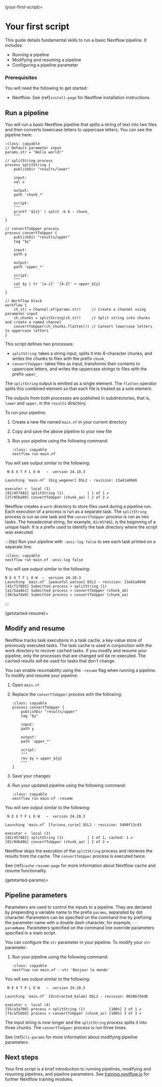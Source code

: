 (your-first-script)=

# Your first script

This guide details fundamental skills to run a basic Nextflow pipeline. It includes:

- Running a pipeline
- Modifying and resuming a pipeline
- Configuring a pipeline parameter

<h3>Prerequisites</h3>

You will need the following to get started:

- Nextflow: See {ref}`install-page` for Nextflow installation instructions.

## Run a pipeline

You will run a basic Nextflow pipeline that splits a string of text into two files and then converts lowercase letters to uppercase letters. You can see the pipeline here:

```{code-block} groovy
:class: copyable
// Default parameter input
params.str = "Hello world!"

// splitString process
process splitString {
    publishDir "results/lower"
    
    input:
    val x
    
    output:
    path 'chunk_*'

    script:
    """
    printf '${x}' | split -b 6 - chunk_
    """
}

// convertToUpper process
process convertToUpper {
    publishDir "results/upper"
    tag "$y"

    input:
    path y

    output:
    path 'upper_*'

    script:
    """
    cat $y | tr '[a-z]' '[A-Z]' > upper_${y}
    """
}

// Workflow block
workflow {
    ch_str = Channel.of(params.str)     // Create a channel using parameter input
    ch_chunks = splitString(ch_str)     // Split string into chunks and create a named channel
    convertToUpper(ch_chunks.flatten()) // Convert lowercase letters to uppercase letters
}
```

This script defines two processes:

- `splitString`: takes a string input, splits it into 6-character chunks, and writes the chunks to files with the prefix `chunk_`
- `convertToUpper`: takes files as input, transforms their contents to uppercase letters, and writes the uppercase strings to files with the prefix `upper_`

The `splitString` output is emitted as a single element. The `flatten` operator splits this combined element so that each file is treated as a sole element.

The outputs from both processes are published in subdirectories, that is, `lower` and `upper`, in the `results` directory.

To run your pipeline:

1. Create a new file named `main.nf` in your current directory
2. Copy and save the above pipeline to your new file
3. Run your pipeline using the following command:

    ```{code-block}
    :class: copyable
    nextflow run main.nf
    ```

You will see output similar to the following:

```console
 N E X T F L O W   ~  version 24.10.3

Launching `main.nf` [big_wegener] DSL2 - revision: 13a41a8946

executor >  local (3)
[82/457482] splitString (1)           | 1 of 1 ✔
[2f/056a98] convertToUpper (chunk_aa) | 2 of 2 ✔
```

Nextflow creates a `work` directory to store files used during a pipeline run. Each execution of a process is run as a separate task. The `splitString` process is run as one task and the `convertToUpper` process is run as two tasks. The hexadecimal string, for example, `82/457482`, is the beginning of a unique hash. It is a prefix used to identify the task directory where the script was executed.

:::{tip}
Run your pipeline with `-ansi-log false` to see each task printed on a separate line:

```{code-block} bash
:class: copyable
nextflow run main.nf -ansi-log false
```

You will see output similar to the following:

```console
N E X T F L O W  ~  version 24.10.3
Launching `main.nf` [peaceful_watson] DSL2 - revision: 13a41a8946
[43/f1f8b5] Submitted process > splitString (1)
[a2/5aa4b1] Submitted process > convertToUpper (chunk_ab)
[30/ba7de0] Submitted process > convertToUpper (chunk_aa)
```

::: 

(getstarted-resume)=

## Modify and resume

Nextflow tracks task executions in a task cache, a key-value store of previously executed tasks. The task cache is used in conjunction with the work directory to recover cached tasks. If you modify and resume your pipeline, only the processes that are changed will be re-executed. The cached results will be used for tasks that don't change.

You can enable resumability using the `-resume` flag when running a pipeline. To modify and resume your pipeline:

1. Open `main.nf`
2. Replace the `convertToUpper` process with the following:

    ```{code-block} groovy
    :class: copyable
    process convertToUpper {
        publishDir "results/upper"
        tag "$y"

        input:
        path y

        output:
        path 'upper_*'

        script:
        """
        rev $y > upper_${y}
        """
    }
    ```

3. Save your changes
4. Run your updated pipeline using the following command:

    ```{code-block} bash
    :class: copyable
    nextflow run main.nf -resume
    ```

You will see output similar to the following:

```console
 N E X T F L O W   ~  version 24.10.3

Launching `main.nf` [furious_curie] DSL2 - revision: 5490f13c43

executor >  local (2)
[82/457482] splitString (1)           | 1 of 1, cached: 1 ✔
[02/9db40b] convertToUpper (chunk_aa) | 2 of 2 ✔
```

Nextflow skips the execution of the `splitString` process and retrieves the results from the cache. The `convertToUpper` process is executed twice.

See {ref}`cache-resume-page` for more information about Nextflow cache and resume functionality. 

(getstarted-params)=

## Pipeline parameters

Parameters are used to control the inputs to a pipeline. They are declared by prepending a variable name to the prefix `params`, separated by dot character. Parameters can be specified on the command line by prefixing the parameter name with a double dash character, for example, `--paramName`. Parameters specified on the command line override parameters specified in a main script.

You can configure the `str` parameter in your pipeline. To modify your `str` parameter:

1. Run your pipeline using the following command:

    ```{code-block} bash
    :class: copyable
    nextflow run main.nf --str 'Bonjour le monde'
    ```

You will see output similar to the following:

```console
 N E X T F L O W   ~  version 24.10.3

Launching `main.nf` [distracted_kalam] DSL2 - revision: 082867d4d6

executor >  local (4)
[55/a3a700] process > splitString (1)           [100%] 1 of 1 ✔
[f4/af5ddd] process > convertToUpper (chunk_ac) [100%] 3 of 3 ✔
```

The input string is now longer and the `splitString` process splits it into three chunks. The `convertToUpper` process is run three times.

See {ref}`cli-params` for more information about modifying pipeline parameters.

<h2>Next steps</h2>

Your first script is a brief introduction to running pipelines, modifying and resuming pipelines, and pipeline parameters. See [training.nextflow.io](https://training.nextflow.io/) for further Nextflow training modules.
